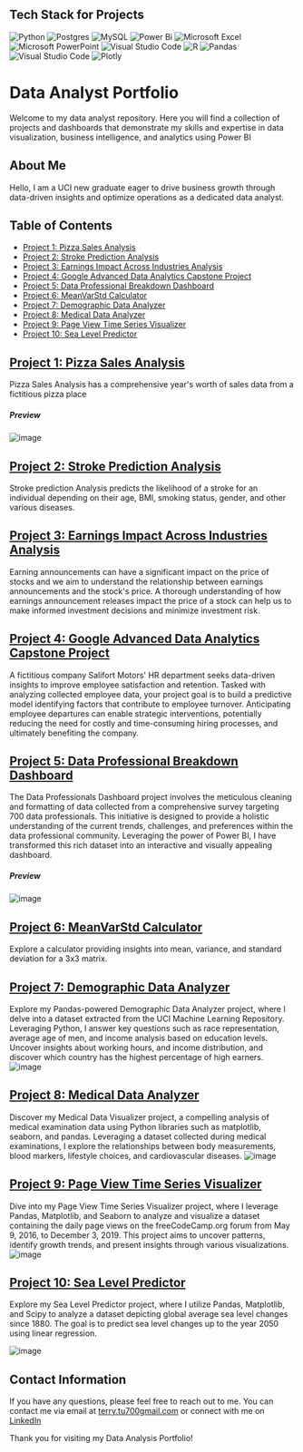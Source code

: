 ## Tech Stack for Projects
![Python](https://img.shields.io/badge/python-3670A0?style=for-the-badge&logo=python&logoColor=ffdd54)
![Postgres](https://img.shields.io/badge/postgres-%23316192.svg?style=for-the-badge&logo=postgresql&logoColor=white)
![MySQL](https://img.shields.io/badge/mysql-%2300f.svg?style=for-the-badge&logo=mysql&logoColor=white)
![Power Bi](https://img.shields.io/badge/power_bi-F2C811?style=for-the-badge&logo=powerbi&logoColor=black)
![Microsoft Excel](https://img.shields.io/badge/Microsoft_Excel-217346?style=for-the-badge&logo=microsoft-excel&logoColor=white)
![Microsoft PowerPoint](https://img.shields.io/badge/Microsoft_PowerPoint-B7472A?style=for-the-badge&logo=microsoft-powerpoint&logoColor=white)
![Visual Studio Code](https://img.shields.io/badge/Visual%20Studio%20Code-0078d7.svg?style=for-the-badge&logo=visual-studio-code&logoColor=white)
![R](https://img.shields.io/badge/r-%23276DC3.svg?style=for-the-badge&logo=r&logoColor=white)
![Pandas](https://img.shields.io/badge/pandas-%23150458.svg?style=for-the-badge&logo=pandas&logoColor=white)
![Visual Studio Code](https://img.shields.io/badge/Visual%20Studio%20Code-0078d7.svg?style=for-the-badge&logo=visual-studio-code&logoColor=white)
![Plotly](https://img.shields.io/badge/Plotly-3F4F75.svg?style=for-the-badge&logo=Plotly&logoColor=white)

# Data Analyst Portfolio
Welcome to my data analyst repository. Here you will find a collection of projects and dashboards that demonstrate my skills and expertise in data visualization, business intelligence, and analytics using Power BI

## About Me
Hello, I am a UCI new graduate eager to drive business growth through data-driven insights and optimize operations as a dedicated data analyst.

## Table of Contents
- [Project 1: Pizza Sales Analysis](https://github.com/ttu700/Pizza-Sales-Analysis)
- [Project 2: Stroke Prediction Analysis](https://github.com/ttu700/Stroke-prediction-Analysis)
- [Project 3: Earnings Impact Across Industries Analysis](https://github.com/ttu700/Earnings-Impact-Across-Industries-Analysis)
- [Project 4: Google Advanced Data Analytics Capstone Project](https://github.com/ttu700/Google-Advanced-Data-Analytics-Capstone-Project)
- [Project 5: Data Professional Breakdown Dashboard](https://github.com/ttu700/Data-Professional-Breakdown-Dashboard/)
- [Project 6: MeanVarStd Calculator](https://github.com/ttu700/Data-analysis-in-Python-Projects/tree/1212e8f9b89dd80e80af205b6387ae1124ed9bce/freecodecamp%20projects/p1%20mean-var-std-calc)
- [Project 7: Demographic Data Analyzer](https://github.com/ttu700/Data-analysis-in-Python-Projects/tree/1212e8f9b89dd80e80af205b6387ae1124ed9bce/freecodecamp%20projects/p2%20demographic-data-analyzer)
- [Project 8: Medical Data Analyzer](https://github.com/ttu700/Data-analysis-in-Python-Projects/tree/1212e8f9b89dd80e80af205b6387ae1124ed9bce/freecodecamp%20projects/p3%20medical-data-visualizer)
- [Project 9: Page View Time Series Visualizer](https://github.com/ttu700/Data-analysis-in-Python-Projects/tree/1212e8f9b89dd80e80af205b6387ae1124ed9bce/freecodecamp%20projects/p4%20page-view-time-series-visualizer)
- [Project 10: Sea Level Predictor](https://github.com/ttu700/Data-analysis-in-Python-Projects/tree/1212e8f9b89dd80e80af205b6387ae1124ed9bce/freecodecamp%20projects/p5%20sea-level-predictor)
  
## [Project 1: Pizza Sales Analysis](https://github.com/ttu700/Pizza-Sales-Analysis)
Pizza Sales Analysis has a comprehensive year's worth of sales data from a fictitious pizza place
##### Preview
![image](https://github.com/ttu700/Data-Analyst-Portfolio/assets/68859758/25aeb5e6-b47e-4f41-8ead-ef2467b9aaad)
## [Project 2: Stroke Prediction Analysis](https://github.com/ttu700/Stroke-prediction-Analysis)
Stroke prediction Analysis predicts the likelihood of a stroke for an individual depending on their age, BMI, smoking status, gender, and other various diseases.
## [Project 3: Earnings Impact Across Industries Analysis](https://github.com/ttu700/Earnings-Impact-Across-Industries-Analysis)
Earning announcements can have a significant impact on the price of stocks and we aim to understand the relationship between earnings announcements and the stock's price. A thorough understanding of how earnings announcement releases impact the price of a stock can help us to make informed investment decisions and minimize investment risk.
## [Project 4: Google Advanced Data Analytics Capstone Project](https://github.com/ttu700/Google-Advanced-Data-Analytics-Capstone-Project)
A fictitious company Salifort Motors' HR department seeks data-driven insights to improve employee satisfaction and retention. Tasked with analyzing collected employee data, your project goal is to build a predictive model identifying factors that contribute to employee turnover. Anticipating employee departures can enable strategic interventions, potentially reducing the need for costly and time-consuming hiring processes, and ultimately benefiting the company.

## [Project 5: Data Professional Breakdown Dashboard](https://github.com/ttu700/Data-Professional-Breakdown-Dashboard/)
The Data Professionals Dashboard project involves the meticulous cleaning and formatting of data collected from a comprehensive survey targeting 700 data professionals. This initiative is designed to provide a holistic understanding of the current trends, challenges, and preferences within the data professional community. Leveraging the power of Power BI, I have transformed this rich dataset into an interactive and visually appealing dashboard.
##### Preview
![image](https://raw.githubusercontent.com/ttu700/Data-Professional-Breakdown-Dashboard/main/dashboard_gif.gif)

## [Project 6: MeanVarStd Calculator](https://github.com/ttu700/Data-analysis-in-Python-Projects/tree/1212e8f9b89dd80e80af205b6387ae1124ed9bce/freecodecamp%20projects/p1%20mean-var-std-calc)
Explore a calculator providing insights into mean, variance, and standard deviation for a 3x3 matrix.

## [Project 7: Demographic Data Analyzer](https://github.com/ttu700/Data-analysis-in-Python-Projects/tree/1212e8f9b89dd80e80af205b6387ae1124ed9bce/freecodecamp%20projects/p2%20demographic-data-analyzer) 
Explore my Pandas-powered Demographic Data Analyzer project, where I delve into a dataset extracted from the UCI Machine Learning Repository. Leveraging Python, I answer key questions such as race representation, average age of men, and income analysis based on education levels. Uncover insights about working hours, and income distribution, and discover which country has the highest percentage of high earners.
![image](https://github.com/ttu700/Data-analysis-in-Python-Projects/assets/68859758/1a0d7f21-c2a1-422a-8dbd-845f1989eb70)

## [Project 8: Medical Data Analyzer](https://github.com/ttu700/Data-analysis-in-Python-Projects/tree/1212e8f9b89dd80e80af205b6387ae1124ed9bce/freecodecamp%20projects/p3%20medical-data-visualizer)
Discover my Medical Data Visualizer project, a compelling analysis of medical examination data using Python libraries such as matplotlib, seaborn, and pandas. Leveraging a dataset collected during medical examinations, I explore the relationships between body measurements, blood markers, lifestyle choices, and cardiovascular diseases.
![image](https://github.com/ttu700/Data-analysis-in-Python-Projects/assets/68859758/48ad1efd-cb39-41e0-a814-986724812710)

## [Project 9: Page View Time Series Visualizer](https://github.com/ttu700/Data-analysis-in-Python-Projects/tree/1212e8f9b89dd80e80af205b6387ae1124ed9bce/freecodecamp%20projects/p4%20page-view-time-series-visualizer) 
Dive into my Page View Time Series Visualizer project, where I leverage Pandas, Matplotlib, and Seaborn to analyze and visualize a dataset containing the daily page views on the freeCodeCamp.org forum from May 9, 2016, to December 3, 2019. This project aims to uncover patterns, identify growth trends, and present insights through various visualizations.
![image](https://github.com/ttu700/Data-analysis-in-Python-Projects/assets/68859758/8dbdedce-ce52-4aa3-be2a-03f7d41cec46)

## [Project 10: Sea Level Predictor](https://github.com/ttu700/Data-analysis-in-Python-Projects/tree/1212e8f9b89dd80e80af205b6387ae1124ed9bce/freecodecamp%20projects/p5%20sea-level-predictor) 
Explore my Sea Level Predictor project, where I utilize Pandas, Matplotlib, and Scipy to analyze a dataset depicting global average sea level changes since 1880. The goal is to predict sea level changes up to the year 2050 using linear regression.

![image](https://github.com/ttu700/Data-analysis-in-Python-Projects/assets/68859758/cbaa138d-7f37-4018-b486-e8197c43dc08)


## Contact Information

If you have any questions, please feel free to reach out to me. You can contact me via email at [terry.tu700gmail.com](mailto:terry.tu700gmail.com) or connect with me on [LinkedIn](https://www.linkedin.com/in/tuterry/)

Thank you for visiting my Data Analysis Portfolio!

